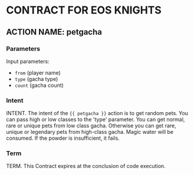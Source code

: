 # CONTRACT FOR EOS KNIGHTS

## ACTION NAME: petgacha

### Parameters
Input parameters:

* `from` (player name)
* `type` (gacha type)
* `count` (gacha count)

### Intent
INTENT. The intent of the `{{ petgacha }}` action is to get random pets. You can pass high or low classes to the 'type' parameter. You can get normal, rare or unique pets from low class gacha. Otherwise you can get rare, unique or legendary pets from high-class gacha. Magic water will be consumed. If the powder is insufficient, it fails.

### Term
TERM. This Contract expires at the conclusion of code execution.
